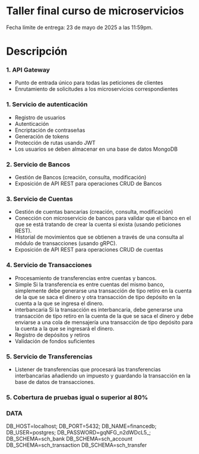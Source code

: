 # Taller final curso de microservicios

Fecha límite de entrega: 23 de mayo de 2025 a las 11:59pm.

# Descripción

### 1. API Gateway
- Punto de entrada único para todas las peticiones de clientes
- Enrutamiento de solicitudes a los microservicios correspondientes

### 1. Servicio de autenticación
- Registro de usuarios
- Autenticación
- Encriptación de contraseñas
- Generación de tokens
- Protección de rutas usando JWT
- Los usuarios se deben almacenar en una base de datos MongoDB
  
### 2. Servicio de Bancos
- Gestión de Bancos (creación, consulta, modificación)
- Exposición de API REST para operaciones CRUD de Bancos

### 3. Servicio de Cuentas
- Gestión de cuentas bancarias (creación, consulta, modificación)
- Conección con microservicio de bancos para validar que el banco en el que se está tratando de crear la cuenta sí exista (usando peticiones REST).
- Historial de movimientos que se obtienen a través de una consulta al módulo de transacciones (usando gRPC).
- Exposición de API REST para operaciones CRUD de cuentas

### 4. Servicio de Transacciones
- Procesamiento de transferencias entre cuentas y bancos. 
- Simple
Si la transferencia es entre cuentas del mismo banco, simplemente debe generarse una transacción de tipo retiro 
en la cuenta de la que se saca el dinero y otra transacción de tipo depósito en la cuenta a la que se ingresa el dinero.
- interbancaria
Si la transacción es interbancaria, debe generarse una transacción de tipo retiro en la cuenta 
de la que se saca el dinero y debe enviarse a una cola de mensajería una transacción de tipo depósito para la cuenta a la que se ingresará el dinero. 
- Registro de depósitos y retiros
- Validación de fondos suficientes

### 5. Servicio de Transferencias
- Listener de transferencias que procesará las transferencias interbancarias añadiendo un impuesto y guardando la transacción en la base de datos de transacciones.

### 5. Cobertura de pruebas igual o superior al 80%

### DATA

DB_HOST=localhost;
DB_PORT=5432;
DB_NAME=financedb;
DB_USER=postgres;
DB_PASSWORD=gqNFG_n2dWDcL5_;
DB_SCHEMA=sch_bank
DB_SCHEMA=sch_account
DB_SCHEMA=sch_transaction
DB_SCHEMA=sch_transfer
